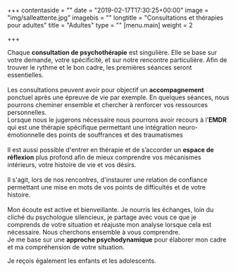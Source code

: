 +++
contentaside = ""
date = "2019-02-17T17:30:25+00:00"
image = "img/salleattente.jpg"
imagebis = ""
longtitle = "Consultations et thérapies pour adultes"
title = "Adultes"
type = ""
[menu.main]
weight = 2

+++

Chaque **consultation de psychothérapie** est singulière. Elle se base sur votre demande, votre spécificité, et sur notre rencontre particulière. Afin de trouver le rythme et le bon cadre, les premières séances seront essentielles.  
​  
Les consultations peuvent avoir pour objectif un **accompagnement** ponctuel après une épreuve de vie par exemple. En quelques séances, nous pourrons cheminer ensemble et chercher à renforcer vos ressources personnelles.  
Lorsque nous le jugerons nécessaire nous pourrons avoir recours à l'**EMDR** qui est une thérapie spécifique permettant une intégration neuro-émotionnelle des points de souffrances et des traumatismes  
​  
Il est aussi possible d'entrer en thérapie et de s’accorder un **espace de réflexion** plus profond afin de mieux comprendre vos mécanismes intérieurs, votre histoire de vie et vos désirs.  
​  
Il s'agit, lors de nos rencontres, d'instaurer une relation de confiance permettant une mise en mots de vos points de difficultés et de votre histoire.  
​  
Mon écoute est active et bienveillante. Je nourris les échanges, loin du cliché du psychologue silencieux, je partage avec vous ce que je comprends de votre situation et réajuste mon analyse lorsque cela est nécessaire. Nous cherchons ensemble à vous comprendre.  
Je me base sur une **approche psychodynamique** pour élaborer mon cadre et ma compréhension de votre situation.

Je reçois également les enfants et les adolescents.
